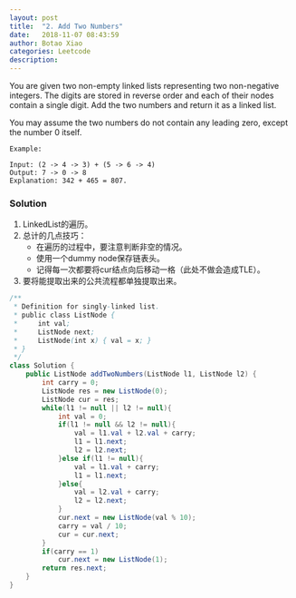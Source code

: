 ```yaml
---
layout: post
title:  "2. Add Two Numbers"
date:   2018-11-07 08:43:59
author: Botao Xiao
categories: Leetcode
description:
---
```

You are given two non-empty linked lists representing two non-negative integers. The digits are stored in reverse order and each of their nodes contain a single digit. Add the two numbers and return it as a linked list.

You may assume the two numbers do not contain any leading zero, except the number 0 itself.

```
Example:

Input: (2 -> 4 -> 3) + (5 -> 6 -> 4)
Output: 7 -> 0 -> 8
Explanation: 342 + 465 = 807.
```

### Solution
1. LinkedList的遍历。
2. 总计的几点技巧：
	* 在遍历的过程中，要注意判断非空的情况。
	* 使用一个dummy node保存链表头。
	* 记得每一次都要将cur结点向后移动一格（此处不做会造成TLE）。
3. 要将能提取出来的公共流程都单独提取出来。

```Java
/**
 * Definition for singly-linked list.
 * public class ListNode {
 *     int val;
 *     ListNode next;
 *     ListNode(int x) { val = x; }
 * }
 */
class Solution {
    public ListNode addTwoNumbers(ListNode l1, ListNode l2) {
        int carry = 0;
        ListNode res = new ListNode(0);
        ListNode cur = res;
        while(l1 != null || l2 != null){
            int val = 0;
            if(l1 != null && l2 != null){
                val = l1.val + l2.val + carry;
                l1 = l1.next;
                l2 = l2.next;
            }else if(l1 != null){
                val = l1.val + carry;
                l1 = l1.next;
            }else{
                val = l2.val + carry;
                l2 = l2.next;
            }
            cur.next = new ListNode(val % 10);
            carry = val / 10;
            cur = cur.next;
        }
        if(carry == 1)
            cur.next = new ListNode(1);
        return res.next;
    }
}
```
